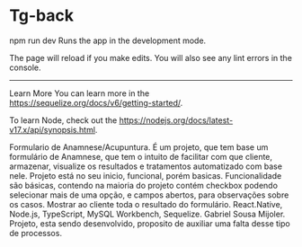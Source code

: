 # Tg-back
npm run dev
Runs the app in the development mode.

The page will reload if you make edits.
You will also see any lint errors in the console.
_______________________________________________________________________________________________________________________________________________________________________
Learn More
You can learn more in the https://sequelize.org/docs/v6/getting-started/.

To learn Node, check out the https://nodejs.org/docs/latest-v17.x/api/synopsis.html.

Formulario de Anamnese/Acupuntura.
É um projeto, que tem base um formulário de Anamnese, que tem o intuito de facilitar com que cliente, armazenar, visualize os resultados 
e tratamentos automatizado com base nele.
Projeto está no seu inicio, funcional, porém basicas.
Funcionalidade são básicas, contendo na maioria do projeto contém checkbox podendo selecionar mais de uma opção, e campos abertos, para observações sobre os casos.
Mostrar ao cliente toda o resultado do formulário.
React.Native, Node.js, TypeScript, MySQL Workbench, Sequelize.
Gabriel Sousa Mijoler.
Projeto, esta sendo desenvolvido, proposito de auxiliar uma falta desse tipo de processos.
